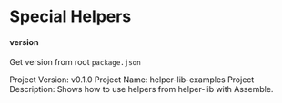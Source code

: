 
# Special Helpers


#### version
Get version from root `package.json`

Project Version: v0.1.0
Project Name: helper-lib-examples
Project Description: Shows how to use helpers from helper-lib with Assemble.